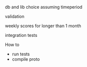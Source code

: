 db and lib choice
assuming timeperiod

validation

weekly scores for longer than 1 month

integration tests

How to
- run tests
- compile proto
